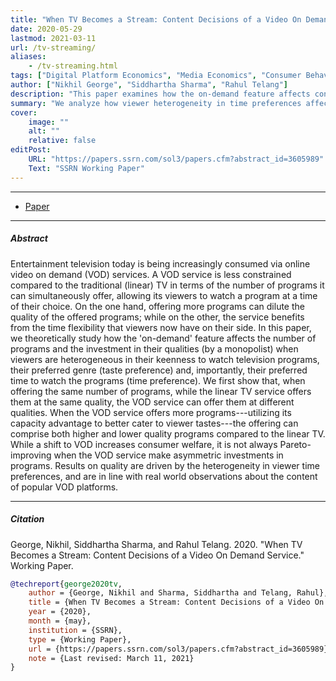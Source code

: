 ```yaml
---
title: "When TV Becomes a Stream: Content Decisions of a Video On Demand Service"
date: 2020-05-29
lastmod: 2021-03-11
url: /tv-streaming/
aliases:
    - /tv-streaming.html
tags: ["Digital Platform Economics", "Media Economics", "Consumer Behavior", "Product Quality", "Market Design"]
author: ["Nikhil George", "Siddhartha Sharma", "Rahul Telang"]
description: "This paper examines how the on-demand feature affects content strategy and quality investment in streaming platforms compared to traditional TV."
summary: "We analyze how viewer heterogeneity in time preferences affects VOD content decisions, showing that streaming platforms can offer quality-differentiated content compared to linear TV."
cover:
    image: ""
    alt: ""
    relative: false
editPost:
    URL: "https://papers.ssrn.com/sol3/papers.cfm?abstract_id=3605989"
    Text: "SSRN Working Paper"
---
```

---
+ [Paper](https://papers.ssrn.com/sol3/papers.cfm?abstract_id=3605989)
---
##### Abstract
Entertainment television today is being increasingly consumed via online video on demand (VOD) services. A VOD service is less constrained compared to the traditional (linear) TV in terms of the number of programs it can simultaneously offer, allowing its viewers to watch a program at a time of their choice. On the one hand, offering more programs can dilute the quality of the offered programs; while on the other, the service benefits from the time flexibility that viewers now have on their side. In this paper, we theoretically study how the 'on-demand' feature affects the number of programs and the investment in their qualities (by a monopolist) when viewers are heterogeneous in their keenness to watch television programs, their preferred genre (taste preference) and, importantly, their preferred time to watch the programs (time preference). We first show that, when offering the same number of programs, while the linear TV service offers them at the same quality, the VOD service can offer them at different qualities. When the VOD service offers more programs---utilizing its capacity advantage to better cater to viewer tastes---the offering can comprise both higher and lower quality programs compared to the linear TV. While a shift to VOD increases consumer welfare, it is not always Pareto-improving when the VOD service make asymmetric investments in programs. Results on quality are driven by the heterogeneity in viewer time preferences, and are in line with real world observations about the content of popular VOD platforms.

---
##### Citation
George, Nikhil, Siddhartha Sharma, and Rahul Telang. 2020. "When TV Becomes a Stream: Content Decisions of a Video On Demand Service." Working Paper.

```bibtex
@techreport{george2020tv,
    author = {George, Nikhil and Sharma, Siddhartha and Telang, Rahul},
    title = {When TV Becomes a Stream: Content Decisions of a Video On Demand Service},
    year = {2020},
    month = {may},
    institution = {SSRN},
    type = {Working Paper},
    url = {https://papers.ssrn.com/sol3/papers.cfm?abstract_id=3605989},
    note = {Last revised: March 11, 2021}
}